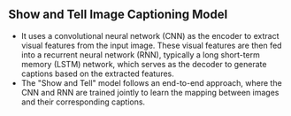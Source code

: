 ## Show and Tell Image Captioning Model

- It uses a convolutional neural network (CNN) as the encoder to extract visual features from the input image. These visual features are then fed into a recurrent neural network (RNN), typically a long short-term memory (LSTM) network, which serves as the decoder to generate captions based on the extracted features.
- The "Show and Tell" model follows an end-to-end approach, where the CNN and RNN are trained jointly to learn the mapping between images and their corresponding captions. 
